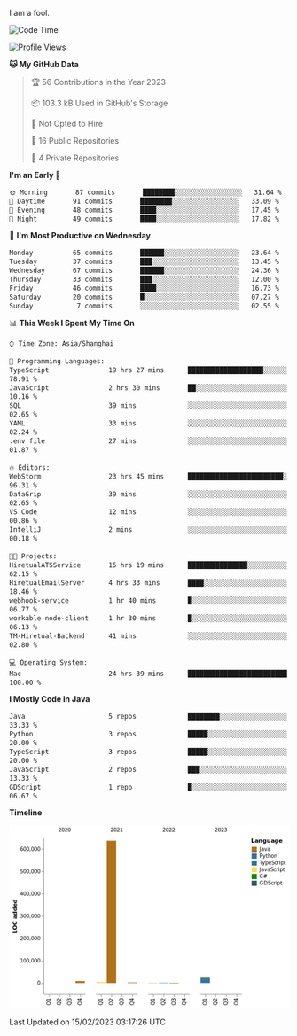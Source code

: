 I am a fool.

<!--START_SECTION:waka-->
![Code Time](http://img.shields.io/badge/Code%20Time-71%20hrs%208%20mins-blue)

![Profile Views](http://img.shields.io/badge/Profile%20Views-23-blue)

**🐱 My GitHub Data** 

> 🏆 56 Contributions in the Year 2023
 > 
> 📦 103.3 kB Used in GitHub's Storage 
 > 
> 🚫 Not Opted to Hire
 > 
> 📜 16 Public Repositories 
 > 
> 🔑 4 Private Repositories  
 > 
**I'm an Early 🐤** 

```text
🌞 Morning       87 commits       ████████░░░░░░░░░░░░░░░░░   31.64 % 
🌆 Daytime       91 commits       ████████░░░░░░░░░░░░░░░░░   33.09 % 
🌃 Evening       48 commits       ████░░░░░░░░░░░░░░░░░░░░░   17.45 % 
🌙 Night         49 commits       ████░░░░░░░░░░░░░░░░░░░░░   17.82 % 

```
📅 **I'm Most Productive on Wednesday** 

```text
Monday          65 commits       ██████░░░░░░░░░░░░░░░░░░░   23.64 % 
Tuesday         37 commits       ███░░░░░░░░░░░░░░░░░░░░░░   13.45 % 
Wednesday       67 commits       ██████░░░░░░░░░░░░░░░░░░░   24.36 % 
Thursday        33 commits       ███░░░░░░░░░░░░░░░░░░░░░░   12.00 % 
Friday          46 commits       ████░░░░░░░░░░░░░░░░░░░░░   16.73 % 
Saturday        20 commits       █░░░░░░░░░░░░░░░░░░░░░░░░   07.27 % 
Sunday           7 commits       ░░░░░░░░░░░░░░░░░░░░░░░░░   02.55 % 

```


📊 **This Week I Spent My Time On** 

```text
⌚︎ Time Zone: Asia/Shanghai

💬 Programming Languages: 
TypeScript               19 hrs 27 mins      ███████████████████░░░░░░   78.91 % 
JavaScript               2 hrs 30 mins       ██░░░░░░░░░░░░░░░░░░░░░░░   10.16 % 
SQL                      39 mins             ░░░░░░░░░░░░░░░░░░░░░░░░░   02.65 % 
YAML                     33 mins             ░░░░░░░░░░░░░░░░░░░░░░░░░   02.24 % 
.env file                27 mins             ░░░░░░░░░░░░░░░░░░░░░░░░░   01.87 % 

🔥 Editors: 
WebStorm                 23 hrs 45 mins      ████████████████████████░   96.31 % 
DataGrip                 39 mins             ░░░░░░░░░░░░░░░░░░░░░░░░░   02.65 % 
VS Code                  12 mins             ░░░░░░░░░░░░░░░░░░░░░░░░░   00.86 % 
IntelliJ                 2 mins              ░░░░░░░░░░░░░░░░░░░░░░░░░   00.18 % 

🐱‍💻 Projects: 
HiretualATSService       15 hrs 19 mins      ███████████████░░░░░░░░░░   62.15 % 
HiretualEmailServer      4 hrs 33 mins       ████░░░░░░░░░░░░░░░░░░░░░   18.46 % 
webhook-service          1 hr 40 mins        █░░░░░░░░░░░░░░░░░░░░░░░░   06.77 % 
workable-node-client     1 hr 30 mins        █░░░░░░░░░░░░░░░░░░░░░░░░   06.13 % 
TM-Hiretual-Backend      41 mins             ░░░░░░░░░░░░░░░░░░░░░░░░░   02.80 % 

💻 Operating System: 
Mac                      24 hrs 39 mins      █████████████████████████   100.00 % 

```

**I Mostly Code in Java** 

```text
Java                     5 repos             ████████░░░░░░░░░░░░░░░░░   33.33 % 
Python                   3 repos             █████░░░░░░░░░░░░░░░░░░░░   20.00 % 
TypeScript               3 repos             █████░░░░░░░░░░░░░░░░░░░░   20.00 % 
JavaScript               2 repos             ███░░░░░░░░░░░░░░░░░░░░░░   13.33 % 
GDScript                 1 repo              █░░░░░░░░░░░░░░░░░░░░░░░░   06.67 % 

```


**Timeline**

![Chart not found](https://raw.githubusercontent.com/VeejaLiu/VeejaLiu/master/charts/bar_graph.png) 


 Last Updated on 15/02/2023 03:17:26 UTC
<!--END_SECTION:waka-->
